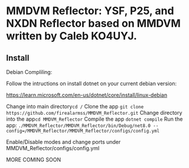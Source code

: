 # MMDVM Reflector: YSF, P25, and NXDN Reflector based on MMDVM written by Caleb KO4UYJ.

## Install

Debian Compliling:

Follow the intructions on install dotnet on your current debian version:

https://learn.microsoft.com/en-us/dotnet/core/install/linux-debian

Change into main directory`cd /`
Clone the app `git clone https://github.com/firealarmss/MMDVM_Reflector.git`
Change directory into the app`cd MMDVM_Reflector`
Compile the app `dotnet compile`
Run the app: `./MMDVM_Reflector/MMDVM_Reflector/bin/Debug/net8.0 --config=/MMDVM_Reflector/MMDVM_Reflector/configs/config.yml`

Enable/Disable modes and change ports under MMDVM_Reflector/configs/config.yml

MORE COMING SOON
